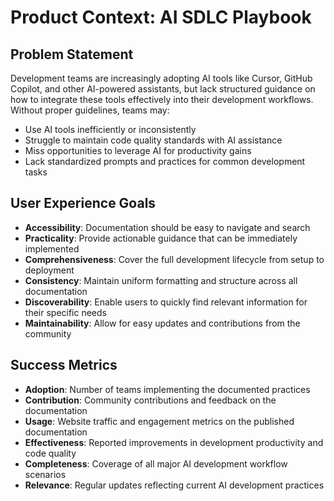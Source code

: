 # Product Context: AI SDLC Playbook

## Problem Statement
Development teams are increasingly adopting AI tools like Cursor, GitHub Copilot, and other AI-powered assistants, but lack structured guidance on how to integrate these tools effectively into their development workflows. Without proper guidelines, teams may:
- Use AI tools inefficiently or inconsistently
- Struggle to maintain code quality standards with AI assistance
- Miss opportunities to leverage AI for productivity gains
- Lack standardized prompts and practices for common development tasks

## User Experience Goals
- **Accessibility**: Documentation should be easy to navigate and search
- **Practicality**: Provide actionable guidance that can be immediately implemented
- **Comprehensiveness**: Cover the full development lifecycle from setup to deployment
- **Consistency**: Maintain uniform formatting and structure across all documentation
- **Discoverability**: Enable users to quickly find relevant information for their specific needs
- **Maintainability**: Allow for easy updates and contributions from the community

## Success Metrics
- **Adoption**: Number of teams implementing the documented practices
- **Contribution**: Community contributions and feedback on the documentation
- **Usage**: Website traffic and engagement metrics on the published documentation
- **Effectiveness**: Reported improvements in development productivity and code quality
- **Completeness**: Coverage of all major AI development workflow scenarios
- **Relevance**: Regular updates reflecting current AI development practices 